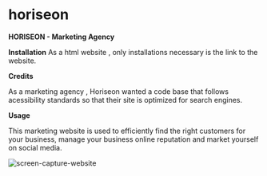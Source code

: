 # horiseon

**HORISEON - Marketing Agency**

**Installation**
As a html website , only installations necessary is the link to the website.

**Credits**

As a marketing agency , Horiseon wanted a code base that follows acessibility standards so that their site is optimized for search engines. 

**Usage**

This marketing website is used to efficiently find the right customers for your business, manage your business online reputation and market yourself on social media. 

![screen-capture-website](https://user-images.githubusercontent.com/85853539/130415054-038c353f-0b9e-4d1d-818e-44c8d6de03d1.png)
